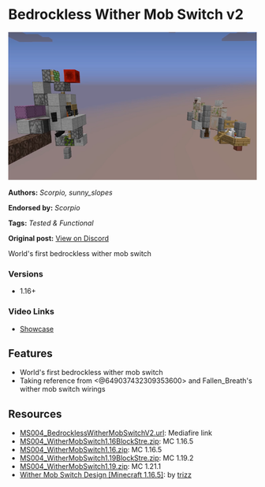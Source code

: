 # Bedrockless Wither Mob Switch v2
<img alt="image.png" src="images/image.png?raw=1" height="300px">

**Authors:** *Scorpio, sunny_slopes*

**Endorsed by:** *Scorpio*

**Tags:** *Tested & Functional*

**Original post:** [View on Discord](https://discord.com/channels/913065809096638494/1392784664384639058)

World's first bedrockless wither mob switch
### Versions
- 1.16+
### Video Links
- [Showcase](https://www.bilibili.com/video/BV1ubMbzvEe6/)

## Features
- World's first bedrockless wither mob switch
- Taking reference from <@649037432309353600> and Fallen_Breath's wither mob switch wirings

## Resources
- [MS004_BedrocklessWitherMobSwitchV2.url](https://www.mediafire.com/folder/fxfb14fiivogr/Bedrockless+Wither+Mob+Switch+V2): Mediafire link
- [MS004_WitherMobSwitch1.16BlockStre.zip](attachments/MS004_WitherMobSwitch1.16BlockStre.zip): MC 1.16.5
- [MS004_WitherMobSwitch1.16.zip](attachments/MS004_WitherMobSwitch1.16.zip): MC 1.16.5
- [MS004_WitherMobSwitch1.19BlockStre.zip](attachments/MS004_WitherMobSwitch1.19BlockStre.zip): MC 1.19.2
- [MS004_WitherMobSwitch1.19.zip](attachments/MS004_WitherMobSwitch1.19.zip): MC 1.21.1
- [Wither Mob Switch Design [Minecraft 1.16.5]](https://youtu.be/bGYSgBKUO8c?si=bb7VIYC3mJx6Z9wp): by [trizz](https://www.youtube.com/@trizz9496)
